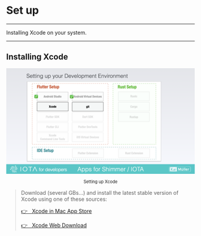 # Set up

---

Installing Xcode on your system.

---

## Installing Xcode

<figure style="margin:0;"><img src="../../assets/setup/setup.002.png" alt=""><figcaption style="font-size: 0.8em;text-align:center;"><p>Setting up Xcode</p></figcaption></figure>

> Download (several GBs...) and install the latest stable version of Xcode using one of these sources:
>
> <a href="https://itunes.apple.com/us/app/xcode/id497799835" target="_blank">👉 &nbsp; Xcode in Mac App Store</a>
>
> <a href="https://developer.apple.com/xcode/" target="_blank">👉 &nbsp; Xcode Web Download</a>
